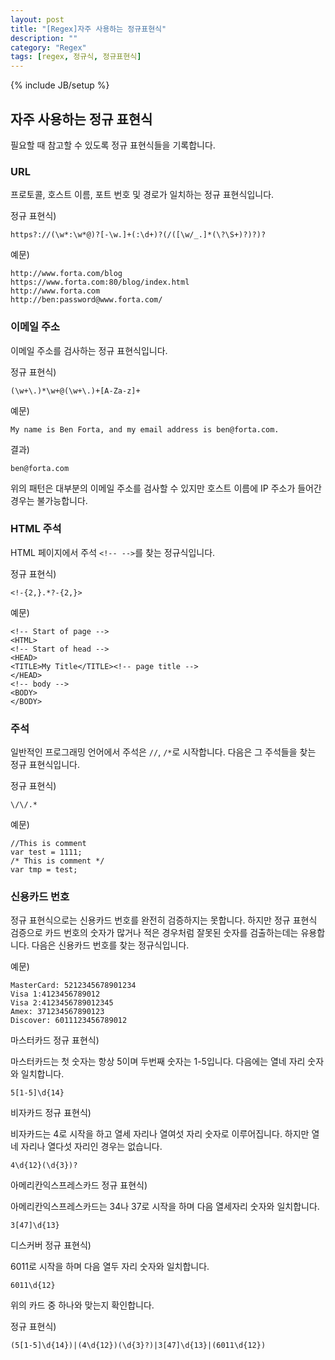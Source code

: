 ```yaml
---
layout: post
title: "[Regex]자주 사용하는 정규표현식"
description: ""
category: "Regex"
tags: [regex, 정규식, 정규표현식]
---
```

{% include JB/setup %}

## 자주 사용하는 정규 표현식

필요할 때 참고할 수 있도록 정규 표현식들을 기록합니다.

### URL

프로토콜, 호스트 이름, 포트 번호 및 경로가 일치하는 정규 표현식입니다.

정규 표현식)

	https?://(\w*:\w*@)?[-\w.]+(:\d+)?(/([\w/_.]*(\?\S+)?)?)?

예문)

	http://www.forta.com/blog
	https://www.forta.com:80/blog/index.html
	http://www.forta.com
	http://ben:password@www.forta.com/

### 이메일 주소

이메일 주소를 검사하는 정규 표현식입니다. 

정규 표현식)

	(\w+\.)*\w+@(\w+\.)+[A-Za-z]+

예문) 

	My name is Ben Forta, and my email address is ben@forta.com.

결과)

	ben@forta.com

위의 패턴은 대부분의 이메일 주소를 검사할 수 있지만 호스트 이름에 IP 주소가 들어간 경우는 불가능합니다.

### HTML 주석

HTML 페이지에서 주석 `<!-- -->`를 찾는 정규식입니다.

정규 표현식)

	<!-{2,}.*?-{2,}>

예문)

	<!-- Start of page -->
	<HTML>
	<!-- Start of head -->
	<HEAD>
	<TITLE>My Title</TITLE><!-- page title -->
	</HEAD>
	<!-- body -->
	<BODY>
	</BODY>

### 주석

일반적인 프로그래밍 언어에서 주석은 `//`, `/*`로 시작합니다. 다음은 그 주석들을 찾는 정규 표현식입니다.

정규 표현식)

	\/\/.*

예문)

	//This is comment
	var test = 1111;
	/* This is comment */
	var tmp = test;

### 신용카드 번호

정규 표현식으로는 신용카드 번호를 완전히 검증하지는 못합니다. 하지만 정규 표현식 검증으로 카드 번호의 숫자가 많거나 적은 경우처럼 잘못된 숫자를 검출하는데는 유용합니다. 다음은 신용카드 번호를 찾는 정규식입니다.

예문)

	MasterCard: 5212345678901234
	Visa 1:4123456789012
	Visa 2:4123456789012345
	Amex: 371234567890123
	Discover: 6011123456789012

마스터카드 정규 표현식)

마스터카드는 첫 숫자는 항상 5이며 두번째 숫자는 1-5입니다. 다음에는 열네 자리 숫자와 일치합니다.

	5[1-5]\d{14}


비자카드 정규 표현식)

비자카드는 4로 시작을 하고 열세 자리나 열여섯 자리 숫자로 이루어집니다. 하지만 열네 자리나 열다섯 자리인 경우는 없습니다.

	4\d{12}(\d{3})?

아메리칸익스프레스카드 정규 표현식)

아메리칸익스프레스카드는 34나 37로 시작을 하며 다음 열세자리 숫자와 일치합니다.

	3[47]\d{13}

디스커버 정규 표현식)

6011로 시작을 하며 다음 열두 자리 숫자와 일치합니다.

	6011\d{12}


위의 카드 중 하나와 맞는지 확인합니다.

정규 표현식)

	(5[1-5]\d{14})|(4\d{12})(\d{3}?)|3[47]\d{13}|(6011\d{12})